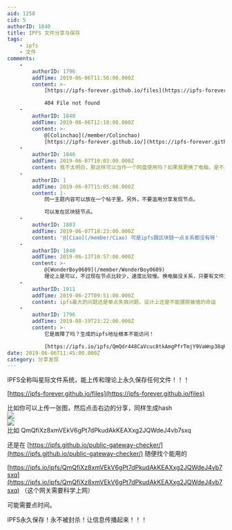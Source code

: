 ```yaml
---
aid: 1258
cid: 5
authorID: 1840
title: IPFS 文件分享与保存
tags:
    - ipfs
    - 文件
comments:
    -
        authorID: 1796
        addTime: 2019-06-06T11:56:00.000Z
        content: >-
            [https://ipfs-forever.github.io/files](https://ipfs-forever.github.io/files)  

            404 File not found
    -
        authorID: 1840
        addTime: 2019-06-06T12:18:00.000Z
        content: >-
            @[Colinchao](/member/Colinchao)
            [https://ipfs-forever.github.io/](https://ipfs-forever.github.io/)
    -
        authorID: 1846
        addTime: 2019-06-07T10:03:00.000Z
        content: 我不太明白，那这样可以当作一个网盘使用吗？如果我更换了电脑，是不是就不能找到以往的文件列表了？
    -
        authorID: 1
        addTime: 2019-06-07T15:05:00.000Z
        content: |-
            同一主题内容可以放在一个帖子里。另外，不要滥用分享发现节点。

            可以发在区块链节点。
    -
        authorID: 1803
        addTime: 2019-06-07T18:23:00.000Z
        content: '@[Ciao](/member/Ciao) 可是ipfs跟区块链一点关系都没有呀'
    -
        authorID: 1840
        addTime: 2019-06-13T10:57:00.000Z
        content: >-
            @[WonderBoy0609](/member/WonderBoy0609)
            理论上是可以，不过现在节点比较少，速度比较慢。换电脑没关系，只要有文件对应hash值，任一联网电脑都可访问。
    -
        authorID: 1911
        addTime: 2019-06-27T09:51:00.000Z
        content: ipfs最大的问题还是单点失效问题，设计上还是不能摆脱被墙的命运
    -
        authorID: 1796
        addTime: 2019-08-19T23:22:00.000Z
        content: >-
            它是故障了吗？生成的ipfs地址根本不能访问！  

            [https://ipfs.io/ipfs/QmQdr448CaVcuc8tkAmgPfrTmjY9VaWnp38qKqSLUto2Az](https://ipfs.io/ipfs/QmQdr448CaVcuc8tkAmgPfrTmjY9VaWnp38qKqSLUto2Az)
date: 2019-06-06T11:45:00.000Z
category: 分享发现
---
```


IPFS全称叫星际文件系统，能上传和理论上永久保存任何文件！！！

[https://ipfs-forever.github.io/files](https://ipfs-forever.github.io/files)

比如你可以上传一张图，然后点击右边的分享，同样生成hash  
![](https://telegra.ph/file/d104cf26f4189e2395141.png)  
![](https://telegra.ph/file/a74d44affa6807718ba0f.png)  
比如 QmQfiXz8xmVEkV6gPt7dPkudAkKEAXxg2JQWdeJ4vb7sxq

还是在 [https://ipfs.github.io/public-gateway-checker/](https://ipfs.github.io/public-gateway-checker/) 随便找个能用的

[https://ipfs.io/ipfs/QmQfiXz8xmVEkV6gPt7dPkudAkKEAXxg2JQWdeJ4vb7sxq](https://ipfs.io/ipfs/QmQfiXz8xmVEkV6gPt7dPkudAkKEAXxg2JQWdeJ4vb7sxq) （这个网关需要科学上网）

可能需要点时间。

IPFS永久保存！永不被封杀！让信息传播起来！！！
